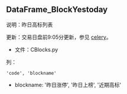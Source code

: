 ## DataFrame_BlockYestoday

说明：昨日高标列表

更新：交易日盘前9:05分更新，参见 [celery](celery.md)。

- 文件：CBlocks.py

列：

```
'code', 'blockname'
```

- blockname:  '昨日涨停', '昨日上榜', '近期高标'



